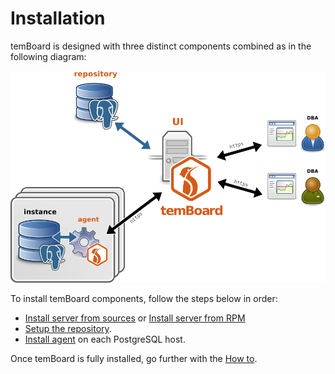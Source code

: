 <h1>Installation</h1>

temBoard is designed with three distinct components combined as in the following
diagram:

![temBoard architecture](sc/architecture.png)

To install temBoard components, follow the steps below in order:

- [Install server from sources](temboard-install-sources.md) or [Install server from RPM](temboard-install-rpm.md)
- [Setup the repository](temboard-repository-setup.md).
- [Install
  agent](http://temboard-agent.readthedocs.io/en/latest/installation.html) on
  each PostgreSQL host.

Once temBoard is fully installed, go further with the [How
to](temboard-howto.md).
